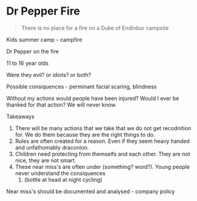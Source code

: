 Dr Pepper Fire
==============


> There is no place for a fire on a Duke of Endinbur campsite

Kids summer camp - campfire



Dr Pepper on the fire

11 to 16 year olds

Were they evil? or idiots? or both?

Possible consiquences - perminant facial scaring, blindness

Without my actions would people have been injured?
Would I ever be thanked for that action?
We will never know.

Takeaways

1. There will be many actions that we take that we do not get recodnition for. We do them because they are the right things to do.
2. Rules are often created for a reason. Even if they seem heavy handed and unfathomably draconion.
3. Children need protecting from themselfs and each other. They are not nice, they are not smart.
4. These near miss's are often under (something? word?). Young people never understand the consiquences
    1. (bottle at head at night cycling)

Near miss's should be documented and analysed - company policy
